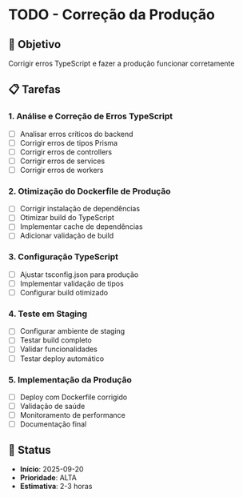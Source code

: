 # TODO - Correção da Produção

## 🎯 Objetivo
Corrigir erros TypeScript e fazer a produção funcionar corretamente

## 📋 Tarefas

### 1. **Análise e Correção de Erros TypeScript**
- [ ] Analisar erros críticos do backend
- [ ] Corrigir erros de tipos Prisma
- [ ] Corrigir erros de controllers
- [ ] Corrigir erros de services
- [ ] Corrigir erros de workers

### 2. **Otimização do Dockerfile de Produção**
- [ ] Corrigir instalação de dependências
- [ ] Otimizar build do TypeScript
- [ ] Implementar cache de dependências
- [ ] Adicionar validação de build

### 3. **Configuração TypeScript**
- [ ] Ajustar tsconfig.json para produção
- [ ] Implementar validação de tipos
- [ ] Configurar build otimizado

### 4. **Teste em Staging**
- [ ] Configurar ambiente de staging
- [ ] Testar build completo
- [ ] Validar funcionalidades
- [ ] Testar deploy automático

### 5. **Implementação da Produção**
- [ ] Deploy com Dockerfile corrigido
- [ ] Validação de saúde
- [ ] Monitoramento de performance
- [ ] Documentação final

## 🚀 Status
- **Início**: 2025-09-20
- **Prioridade**: ALTA
- **Estimativa**: 2-3 horas
